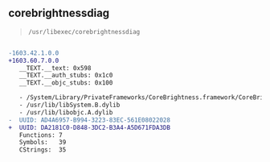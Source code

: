 ## corebrightnessdiag

> `/usr/libexec/corebrightnessdiag`

```diff

-1603.42.1.0.0
+1603.60.7.0.0
   __TEXT.__text: 0x598
   __TEXT.__auth_stubs: 0x1c0
   __TEXT.__objc_stubs: 0x100

   - /System/Library/PrivateFrameworks/CoreBrightness.framework/CoreBrightness
   - /usr/lib/libSystem.B.dylib
   - /usr/lib/libobjc.A.dylib
-  UUID: AD4A6957-B994-3223-83EC-561E08022028
+  UUID: DA2181C0-D848-3DC2-B3A4-A5D671FDA3DB
   Functions: 7
   Symbols:   39
   CStrings:  35

```
